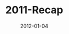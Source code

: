 ---
layout: music 
title: "2011-Recap"
series: "Reflect On 2011"
date: 2012-01-04 
description: "Brian Tome talks about what we learned in 2011 and how we believe God is calling our community in the coming year."
audio: "http://www.crossroads.net/players/media/hq/2011_recap.mp3"
audio-duration: "41:28"
src: "http://www.crossroads.net/players/media/mediumHz/"
---